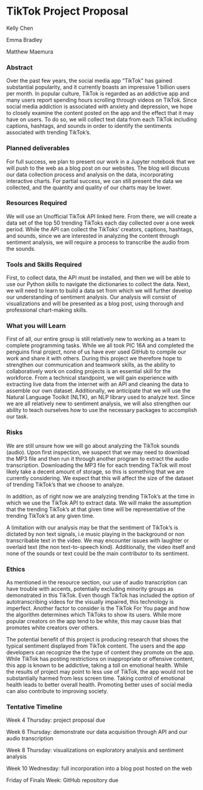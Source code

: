 # TikTok Project Proposal 
Kelly Chen

Emma Bradley

Matthew Maemura

### Abstract
Over the past few years, the social media app “TikTok” has gained substantial popularity, and it currently boasts an impressive 1 billion users per month. In popular culture, TikTok is regarded as an addictive app and many users report spending hours scrolling through videos on TikTok. Since social media addiction is associated with anxiety and depression, we hope to closely examine the content posted on the app and the effect that it may have on users. To do so, we will collect text data from each TikTok including captions, hashtags, and sounds in order to identify the sentiments associated with trending TikTok’s.

### Planned deliverables
For full success, we plan to present our work in a Jupyter notebook that we will push to the web as a blog post on our websites. The blog will discuss our data collection process and analysis on the data, incorporating interactive charts. For partial success, we can still present the data we collected, and the quantity and quality of our charts may be lower. 

### Resources Required
We will use an Unofficial TikTok API linked here. From there, we will create a data set of the top 50 trending TikToks each day collected over a one week period. While the API can collect the TikToks’ creators, captions, hashtags, and sounds, since we are interested in analyzing the content through sentiment analysis, we will require a process to transcribe the audio from the sounds. 

### Tools and Skills Required
First, to collect data, the API must be installed, and then we will be able to use our Python skills to navigate the dictionaries to collect the data. Next, we will need to learn to build a data set from which we will further develop our understanding of sentiment analysis. Our analysis will consist of visualizations and will be presented as a blog post, using thorough and professional chart-making skills.

### What you will Learn
First of all, our entire group is still relatively new to working as a team to complete programming tasks. While we all took PIC 16A and completed the penguins final project, none of us have ever used GitHub to compile our work and share it with others. During this project we therefore hope to strengthen our communication and teamwork skills, as the ability to collaboratively work on coding projects is an essential skill for the workforce. From a technical standpoint, we will gain experience with extracting live data from the internet with an API and cleaning the data to assemble our own dataset. Additionally, we anticipate that we will use the Natural Language Toolkit (NLTK), an NLP library used to analyze text. Since we are all relatively new to sentiment analysis, we will also strengthen our ability to teach ourselves how to use the necessary packages to accomplish our task. 

### Risks
We are still unsure how we will go about analyzing the TikTok sounds (audio). Upon first inspection, we suspect that we may need to download the MP3 file and then run it through another program to extract the audio transcription. Downloading the MP3 file for each trending TikTok will most likely take a decent amount of storage, so this is something that we are currently considering. We expect that this will affect the size of the dataset of trending TikTok’s that we choose to analyze. 

In addition, as of right now we are analyzing trending TikTok’s at the time in which we use the TikTok API to extract data. We will make the assumption that the trending TikTok’s at that given time will be representative of the trending TikTok’s at any given time. 

A limitation with our analysis may be that the sentiment of TikTok’s is dictated by non text signals, i.e music playing in the background or non transcribable text in the video. We may encounter issues with laughter or overlaid text (the non text-to-speech kind). Additionally, the video itself and none of the sounds or text could be the main contributor to its sentiment.

### Ethics
As mentioned in the resource section, our use of audio transcription can have trouble with accents, potentially excluding minority groups as demonstrated in this TikTok. Even though TikTok has included the option of autotranscribing videos for the visually impaired, this technology is imperfect. Another factor to consider is the TikTok For You page and how the algorithm determines which TikToks to show its users. While more popular creators on the app tend to be white, this may cause bias that promotes white creators over others. 

The potential benefit of this project is producing research that shows the typical sentiment displayed from TikTok content. The users and the app developers can recognize the the type of content they promote on the app. While TikTok has posting restrictions on inappropriate or offensive content, this app is known to be addictive, taking a toll on emotional health. While the results of project may point to less use of TikTok, the app would not be substantially harmed from less screen time. Taking control of emotional health leads to better overall health. Promoting better uses of social media can also contribute to improving society. 

### Tentative Timeline
Week 4 Thursday: project proposal due 

Week 6 Thursday: demonstrate our data acquisition through API and our audio transcription 

Week 8 Thursday: visualizations on exploratory analysis and sentiment analysis

Week 10 Wednesday: full incorporation into a blog post hosted on the web

Friday of Finals Week: GitHub repository due

